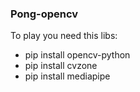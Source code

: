 ### Pong-opencv

To play you need this libs:

- pip install opencv-python </br>
- pip install cvzone</br>
- pip install mediapipe</br>

